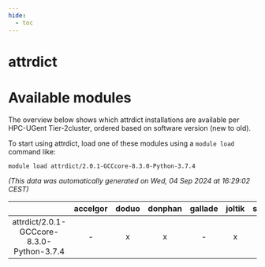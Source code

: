```yaml
---
hide:
  - toc
---
```


attrdict
========

# Available modules


The overview below shows which attrdict installations are available per HPC-UGent Tier-2cluster, ordered based on software version (new to old).

To start using attrdict, load one of these modules using a `module load` command like:

```shell
module load attrdict/2.0.1-GCCcore-8.3.0-Python-3.7.4
```

*(This data was automatically generated on Wed, 04 Sep 2024 at 16:29:02 CEST)*  

| |accelgor|doduo|donphan|gallade|joltik|shinx|skitty|
| :---: | :---: | :---: | :---: | :---: | :---: | :---: | :---: |
|attrdict/2.0.1-GCCcore-8.3.0-Python-3.7.4|-|x|x|-|x|-|x|
